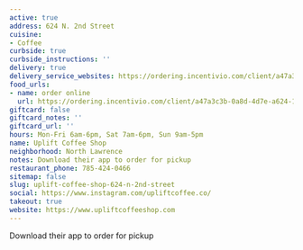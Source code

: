 ```yaml
---
active: true
address: 624 N. 2nd Street
cuisine:
- Coffee
curbside: true
curbside_instructions: ''
delivery: true
delivery_service_websites: https://ordering.incentivio.com/client/a47a3c3b-0a8d-4d7e-a624-178cc9a5ac74/store/
food_urls:
- name: order online
  url: https://ordering.incentivio.com/client/a47a3c3b-0a8d-4d7e-a624-178cc9a5ac74/store/
giftcard: false
giftcard_notes: ''
giftcard_url: ''
hours: Mon-Fri 6am-6pm, Sat 7am-6pm, Sun 9am-5pm
name: Uplift Coffee Shop
neighborhood: North Lawrence
notes: Download their app to order for pickup
restaurant_phone: 785-424-0466
sitemap: false
slug: uplift-coffee-shop-624-n-2nd-street
social: https://www.instagram.com/upliftcoffee.co/
takeout: true
website: https://www.upliftcoffeeshop.com
---
```


Download their app to order for pickup